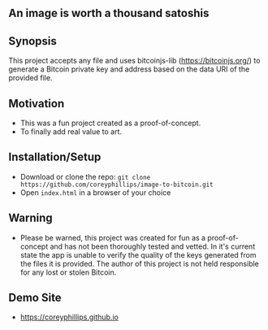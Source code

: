 ## An image is worth a thousand satoshis



## Synopsis

This project accepts any file and uses bitcoinjs-lib (https://bitcoinjs.org/) to generate a Bitcoin private key and address based on the data URI of the provided file.

## Motivation

- This was a fun project created as a proof-of-concept. 
- To finally add real value to art.

## Installation/Setup

- Download or clone the repo: `git clone https://github.com/coreyphillips/image-to-bitcoin.git`
- Open `index.html` in a browser of your choice

## Warning
- Please be warned, this project was created for fun as a proof-of-concept and has not been thoroughly tested and vetted. In it's current state the app is unable to verify the quality of the keys generated from the files it is provided. The author of this project is not held responsible for any lost or stolen Bitcoin. 

## Demo Site
- https://coreyphillips.github.io